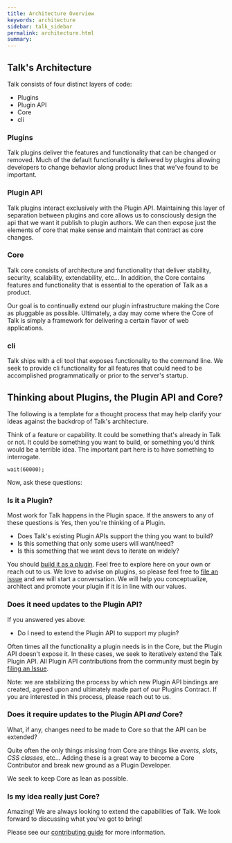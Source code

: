 ```yaml
---
title: Architecture Overview
keywords: architecture
sidebar: talk_sidebar
permalink: architecture.html
summary:
---
```


## Talk's Architecture

Talk consists of four distinct layers of code:

* Plugins
* Plugin API
* Core
* cli

### Plugins

Talk plugins deliver the features and functionality that can be changed or removed. Much of the default functionality is delivered by plugins allowing developers to change behavior along product lines that we've found to be important.

### Plugin API

Talk plugins interact exclusively with the Plugin API. Maintaining this layer of separation between plugins and core allows us to consciously design the api that we want it publish to plugin authors. We can then expose just the elements of core that make sense and maintain that contract as core changes.

### Core

Talk core consists of architecture and functionality that deliver stability, security, scalability, extendability, etc... In addition, the Core contains features and functionality that is essential to the operation of Talk as a product.

Our goal is to continually extend our plugin infrastructure making the Core as pluggable as possible. Ultimately, a day may come where the Core of Talk is simply a framework for delivering a certain flavor of web applications.

### cli

Talk ships with a cli tool that exposes functionality to the command line. We seek to provide cli functionality for all features that could need to be accomplished programmatically or prior to the server's startup.

## Thinking about Plugins, the Plugin API and Core?

The following is a template for a thought process that may help clarify your ideas against the backdrop of Talk's architecture.

Think of a feature or capability. It could be something that's already in Talk or not. It could be something you want to build, or something you'd think would be a terrible idea. The important part here is to have something to interrogate.

```
wait(60000);
```

Now, ask these questions:

### Is it a Plugin?

Most work for Talk happens in the Plugin space. If the answers to any of these questions is Yes, then you're thinking of a Plugin.

* Does Talk's existing Plugin APIs support the thing you want to build?
* Is this something that only some users will want/need?
* Is this something that we want devs to iterate on widely?

You should [build it as a plugin](plugins-quickstart.html). Feel free to explore here on your own or reach out to us. We love to advise on plugins, so please feel free to [file an issue](https://github.com/coralproject/talk/blob/master/CONTRIBUTING.md) and we will start a conversation. We will help you conceptualize, architect and promote your plugin if it is in line with our values.

### Does it need updates to the Plugin API?

If you answered yes above:

* Do I need to extend the Plugin API to support my plugin?

Often times all the functionality a plugin needs is in the Core, but the Plugin API doesn't expose it. In these cases, we seek to iteratively extend the Talk Plugin API. All Plugin API contributions from the community must begin by [filing an Issue](https://github.com/coralproject/talk/blob/master/CONTRIBUTING.md).

Note: we are stabilizing the process by which new Plugin API bindings are created, agreed upon and ultimately made part of our Plugins Contract. If you are interested in this process, please reach out to us.

### Does it require updates to the Plugin API _and_ Core?

What, if any, changes need to be made to Core so that the API can be extended?

Quite often the only things missing from Core are things like _events_, _slots_, _CSS classes_, etc... Adding these is a great way to become a Core Contributor and break new ground as a Plugin Developer.

We seek to keep Core as lean as possible.

### Is my idea really just Core?

Amazing! We are always looking to extend the capabilities of Talk. We look forward to discussing what you've got to bring!

Please see our [contributing guide](](https://github.com/coralproject/talk/blob/master/CONTRIBUTING.md)) for more information.
